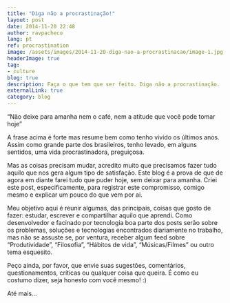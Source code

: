 ```yaml
---
title: "Diga não a procrastinação!"
layout: post
date: 2014-11-20 22:48
author: ravpacheco
lang: pt
ref: procrastination
image: /assets/images/2014-11-20-diga-nao-a-procrastinacao/image-1.jpg
headerImage: true
tag:
- culture
blog: true
description: Faça o que tem que ser feito. Diga não a procrastinação.
externalLink: true
category: blog
---
```


<span class="evidence">“Não deixe para amanha nem o café, nem a atitude que você pode tomar hoje”</span>

A frase acima é forte mas resume bem como tenho vivido os últimos anos. Assim como grande parte dos brasileiros, tenho levado, em alguns sentidos, uma vida procrastinadora, preguiçosa.

Mas as coisas precisam mudar, acredito muito que precisamos fazer tudo aquilo que nos gera algum tipo de satisfação.
Este blog é a prova de que de agora em diante farei tudo que puder hoje, sem deixar para amanha.
Criei este post, especificamente, para registrar este compromisso, comigo mesmo e explicar um pouco do que vem por ai.

Meu objetivo aqui é reunir algumas, das principais, coisas que gosto de fazer: estudar, escrever e compartilhar aquilo que aprendi.
Como desenvolvedor e facinado por tecnologia boa parte dos posts serão sobre os problemas, soluções e tecnologias encontrados diariamente no trabalho, mas não se assuste se, por ventura, receber algum feed sobre “Produtividade”, “Filosofia”, “Hábitos de vida”, “Músicas/Filmes” ou outro tema esquesito.

Peço ainda, por favor, que envie suas sugestões, comentários, questionamentos, críticas ou qualquer coisa que queira.
É como eu costumo dizer, seja honesto com você mesmo! :)

Até mais…